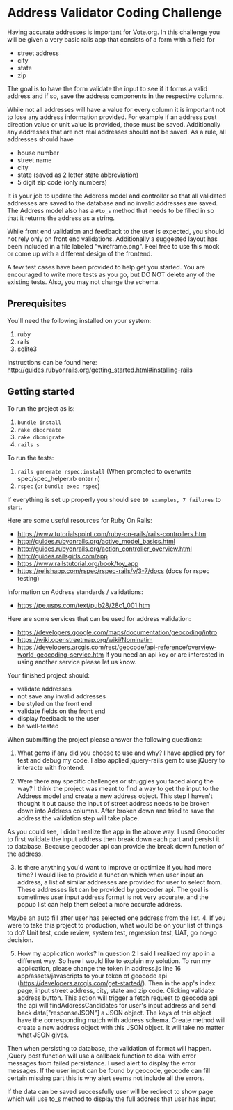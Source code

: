 # Address Validator Coding Challenge

Having accurate addresses is important for Vote.org. In this challenge you will be given a 
very basic rails app that consists of a form with a field for 
- street address 
- city
- state 
- zip

The goal is to have the form validate the input to see if it forms a valid address
and if so, save the address components in the respective columns.

While not all addresses will have a value for every column it is important not to lose any
address information provided. For example if an address post direction value or unit value
is provided, those must be saved. Additionally any addresses that are not real addresses 
should not be saved. As a rule, all addresses should have
 - house number
 - street name 
 - city 
 - state (saved as 2 letter state abbreviation)
 - 5 digit zip code (only numbers) 

It is your job to update the Address model and controller so that all validated 
addresses are saved to the database and no invalid addresses are saved. The Address model
also has a `#to_s` method that needs to be filled in so that it returns the address as 
a string. 
 
While front end validation and feedback to the user is expected, you should not rely only on 
front end validations. Additionally a suggested layout has been included in a file labeled 
"wireframe.png". Feel free to use this mock or come up with a different design of the frontend. 

A few test cases have been provided to help get you started. You are encouraged to write more
tests as you go, but DO NOT delete any of the existing tests. Also, you may not change the
schema.

## Prerequisites

You'll need the following installed on your system:
1. ruby
2. rails
3. sqlite3

Instructions can be found here: http://guides.rubyonrails.org/getting_started.html#installing-rails

## Getting started

To run the project as is:
1. `bundle install`
2. `rake db:create`
3. `rake db:migrate`
4. `rails s`

To run the tests:
1. `rails generate rspec:install`
  (When prompted to overwrite spec/spec_helper.rb enter `n`)
2. `rspec` (or `bundle exec rspec`)

If everything is set up properly you should see `10 examples, 7 failures` to start. 
 
Here are some useful resources for Ruby On Rails:
- https://www.tutorialspoint.com/ruby-on-rails/rails-controllers.htm
- http://guides.rubyonrails.org/active_model_basics.html
- http://guides.rubyonrails.org/action_controller_overview.html
- http://guides.railsgirls.com/app
- https://www.railstutorial.org/book/toy_app
- https://relishapp.com/rspec/rspec-rails/v/3-7/docs (docs for rspec testing)

Information on Address standards / validations:
- https://pe.usps.com/text/pub28/28c1_001.htm

Here are some services that can be used for address validation:
- https://developers.google.com/maps/documentation/geocoding/intro
- https://wiki.openstreetmap.org/wiki/Nominatim
- https://developers.arcgis.com/rest/geocode/api-reference/overview-world-geocoding-service.htm
If you need an api key or are interested in using another service please let us know.

Your finished project should:
- validate addresses
- not save any invalid addresses
- be styled on the front end
- validate fields on the front end
- display feedback to the user
- be well-tested

When submitting the project please answer the following questions:
 1. What gems if any did you choose to use and why?
 I have applied pry for test and debug my code. I also applied jquery-rails gem to use jQuery to interacte with frontend.

 2. Were there any specific challenges or struggles you faced along the way?
 I think the project was meant to find a way to get the input to the Address model and create a new address object. This step I haven't 
thought it out cause the input of street address needs to be broken down into Address columns. After broken down and tried to save the address
the validation step will take place. 

As you could see, I didn't realize the app in the above way. I used Geocoder to first validate the input address then break down each part and 
persist it to database. Because geocoder api can provide the break down function of the address.

 3. Is there anything you'd want to improve or optimize if you had more time?
I would like to provide a function which when user input an address, a list of similar addresses are provided for user to select from. These
addresses list can be provided by geocoder api. The goal is sometimes user input address format is not very accurate, and the popup list can 
help them select a more accurate address.  

Maybe an auto fill after user has selected one address from the list.
 4. If you were to take this project to production, what would be on your list of things to do?
Unit test, code review, system test, regression test, UAT, go no-go decision.

 5. How my application works?
In question 2 I said I realized my app in a different way. So here I would like to explain my solution. To run my application, please change the 
token in address.js line 16 app/assets/javascripts to your token of geocode api (https://developers.arcgis.com/get-started/). Then in the app's index
page, input street address, city, state and zip code. Clicking validate address button. This action will trigger a fetch request to geocode api
the api will findAddressCandidates for user's input address and send back data["responseJSON"] a JSON object. The keys of this object have the 
corresponding match with address schema. Create method will create a new address object with this JSON object. It will take no matter what JSON gives.

Then when persisting to database, the validation of format will happen. jQuery post function will use a callback function to deal with error 
messages from failed persistance. I used alert to display the error messages. If the user input can be found by geocode, geocode can fill 
certain missing part this is why alert seems not include all the errors.

If the data can be saved successfully user will be redirect to show page which will use to_s method to display the full address that user has input.








